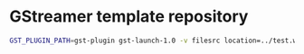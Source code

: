 # GStreamer template repository

```bash
GST_PLUGIN_PATH=gst-plugin gst-launch-1.0 -v filesrc location=../test.wav ! my_wav_filter ! audio/x-raw,format=S16LE,channels=1,rate=48000 ! autoaudiosink
```
